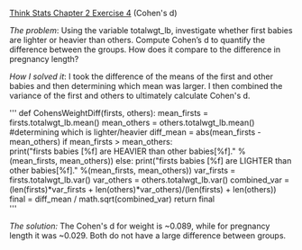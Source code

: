 [Think Stats Chapter 2 Exercise 4](http://greenteapress.com/thinkstats2/html/thinkstats2003.html#toc24) (Cohen's d)

*The problem*: Using the variable totalwgt_lb, investigate whether first babies
are lighter or heavier than others. Compute Cohen’s d to quantify the
difference between the groups. How does it compare to the difference in
pregnancy length?

*How I solved it*: I took the difference of the means of the first and other babies and then determining which mean was larger. I then combined the variance of the first and others to ultimately calculate Cohen's d.

'''
def CohensWeightDiff(firsts, others):
    mean_firsts = firsts.totalwgt_lb.mean()
    mean_others = others.totalwgt_lb.mean()
#determining which is lighter/heavier
    diff_mean = abs(mean_firsts - mean_others)
    if mean_firsts > mean_others:    
        print("firsts babies [%f] are HEAVIER than other babies[%f]." %(mean_firsts, mean_others))
    else:
        print("firsts babies [%f] are LIGHTER than other babies[%f]." %(mean_firsts, mean_others))
    var_firsts = firsts.totalwgt_lb.var()
    var_others = others.totalwgt_lb.var()
    combined_var = (len(firsts)*var_firsts + len(others)*var_others)/(len(firsts) + len(others))
    final = diff_mean / math.sqrt(combined_var)
    return final     
  '''

*The solution:* The Cohen's d for weight is ~0.089, while for pregnancy length it was ~0.029. Both do not have a large difference between groups.
